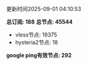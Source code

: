 更新时间2025-09-01 04:10:53

**总订阅: 188**
**总节点: 45544**
- vless节点: 19375
- hysteria2节点: 18

**google ping有效节点: 292**
